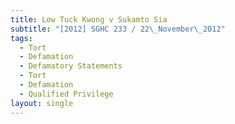 ```yaml
---
title: Low Tuck Kwong v Sukamto Sia
subtitle: "[2012] SGHC 233 / 22\_November\_2012"
tags:
  - Tort
  - Defamation
  - Defamatory Statements
  - Tort
  - Defamation
  - Qualified Privilege
layout: single
---
```


